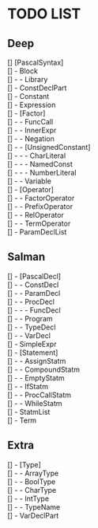 # TODO LIST  

## Deep  

[] [PascalSyntax]  
[] - Block  
[] - - Library  
[] - ConstDeclPart  
[] - Constant  
[] - Expression  
[] - [Factor]  
[] - - FuncCall  
[] - - InnerExpr  
[] - - Negation  
[] - - [UnsignedConstant]  
[] - - - CharLiteral  
[] - - - NamedConst  
[] - - - NumberLiteral  
[] - - Variable  
[] - [Operator]  
[] - - FactorOperator  
[] - - PrefixOperator  
[] - - RelOperator  
[] - - TermOperator  
[] - ParamDeclList

## Salman  

[] - [PascalDecl]  
[] - - ConstDecl  
[] - - ParamDecl  
[] - - ProcDecl  
[] - - - FuncDecl  
[] - - Program  
[] - - TypeDecl  
[] - - VarDecl  
[] - SimpleExpr  
[] - [Statement]  
[] - - AssignStatm  
[] - - CompoundStatm  
[] - - EmptyStatm  
[] - - IfStatm  
[] - - ProcCallStatm  
[] - - WhileStatm  
[] - StatmList  
[] - Term  

## Extra 
[] - [Type]  
[] - - ArrayType  
[] - - BoolType  
[] - - CharType  
[] - - IntType  
[] - - TypeName  
[] - VarDeclPart  
